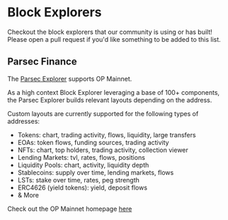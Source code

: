 # Block Explorers

Checkout the block explorers that our community is using or has built! Please open a pull request if you'd like something to be added to this list.

## Parsec Finance

The [Parsec Explorer](https://parsec.fi/) supports OP Mainnet. 

As a high context Block Explorer leveraging a base of 100+ components, the Parsec Explorer builds relevant layouts depending on the address.

Custom layouts are currently supported for the following types of addresses:
- Tokens: chart, trading activity, flows, liquidity, large transfers
- EOAs: token flows, funding sources, trading activity
- NFTs: chart, top holders, trading activity, collection viewer
- Lending Markets: tvl, rates, flows, positions
- Liquidity Pools: chart, activity, liquidity depth
- Stablecoins: supply over time, lending markets, flows
- LSTs: stake over time, rates, peg strength
- ERC4626 (yield tokens): yield, deposit flows
- & More

Check out the OP Mainnet homepage [here](https://parsec.fi/chain/opt)
